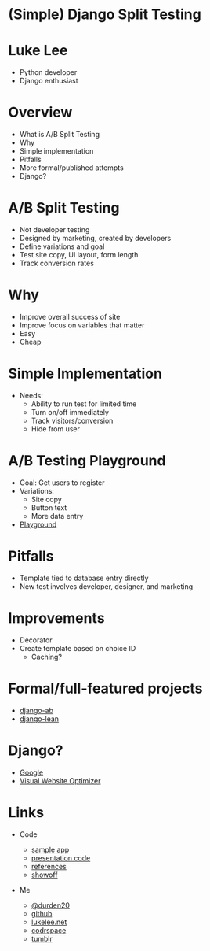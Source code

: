 <!SLIDE small>

(Simple) Django Split Testing
========================

<!SLIDE bullets>

Luke Lee
========
- Python developer
- Django enthusiast

<!SLIDE small>

Overview
========
- What is A/B Split Testing
- Why
- Simple implementation
- Pitfalls
- More formal/published attempts
- Django?

<!SLIDE small incremental>

A/B Split Testing
==================
- Not developer testing
- Designed by marketing, created by developers
- Define variations and goal
- Test site copy, UI layout, form length
- Track conversion rates

<!SLIDE small incremental>

Why
==================
- Improve overall success of site
- Improve focus on variables that matter
- Easy
- Cheap

<!SLIDE small incremental>

Simple Implementation
==================
- Needs:
    - Ability to run test for limited time
    - Turn on/off immediately
    - Track visitors/conversion
    - Hide from user

<!SLIDE small incremental>

A/B Testing Playground
==================
- Goal: Get users to register
- Variations:
    - Site copy
    - Button text
    - More data entry
- [Playground](http://split-testing.herokuapp.com/)

<!SLIDE small incremental>

Pitfalls
==================
- Template tied to database entry directly
- New test involves developer, designer, and marketing

<!SLIDE small incremental>

Improvements
==================
- Decorator
- Create template based on choice ID
    - Caching?

<!SLIDE smaller>

Formal/full-featured projects
==================
- [django-ab](https://github.com/johnboxall/django-ab)
- [django-lean](https://bitbucket.org/akoha/django-lean/wiki/Home)

<!SLIDE smaller>

Django?
==================
- [Google](www.google.com/websiteoptimizer)
- [Visual Website Optimizer](http://visualwebsiteoptimizer.com/)

<!SLIDE smaller>

Links
=====
- Code
    - [sample app](https://github.com/durden/split_testing_playground)
    - [presentation code](https://github.com/durden/split_testing_django)
    - [references](http://www.pinboard.in/u:durden/t:split_testing/)
    - [showoff](https://github.com/schacon/showoff)

- Me
    - [@durden20](http://twitter.com/#!/durden20)
    - [github](http://github.com/durden)
    - [lukelee.net](http://lukelee.net)
    - [codrspace](http://codrspace.com/durden)
    - [tumblr](http://durden.tumblr.com)

